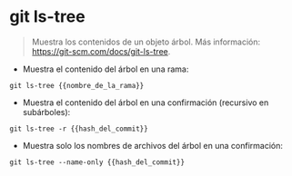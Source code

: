 # git ls-tree

> Muestra los contenidos de un objeto árbol.
> Más información: <https://git-scm.com/docs/git-ls-tree>.

- Muestra el contenido del árbol en una rama:

`git ls-tree {{nombre_de_la_rama}}`

- Muestra el contenido del árbol en una confirmación (recursivo en subárboles):

`git ls-tree -r {{hash_del_commit}}`

- Muestra solo los nombres de archivos del árbol en una confirmación:

`git ls-tree --name-only {{hash_del_commit}}`
